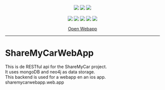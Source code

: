 <div align="center">
  <img src="https://img.shields.io/badge/typescript-%23007ACC.svg?style=for-the-badge&logo=javascript&logoColor=white"/>
  <img src="https://img.shields.io/badge/Angular-DD0031?style=for-the-badge&logo=angular&logoColor=white"/>
  <img src="https://img.shields.io/badge/Node.js-339933?style=for-the-badge&logo=nodedotjs&logoColor=white"/>
  <br/>
  <br/>
  <img src="https://img.shields.io/website?down_color=red&down_message=offline&up_color=brightgreen&up_message=online&url=https%3A%2F%2FShareMyCarWebApp.web.app"/>
  <img src="https://img.shields.io/github/workflow/status/deBasMan21/ShareMyCarWebApp/ci-cd" />
  <img src="https://img.shields.io/github/commit-activity/m/deBasMan21/ShareMyCarWebApp?color=brightgreen" />
  <img src="https://img.shields.io/github/last-commit/deBasMan21/ShareMyCarWebApp" />
  <img src="https://img.shields.io/github/languages/code-size/deBasMan21/ShareMyCarWebApp?color=brightgreen" />
  <br/>
  
  <a href="https://sharemycarwebapp.web.app/">Open Webapp<a/>


</div>
<hr/>
  
# ShareMyCarWebApp
This is de RESTful api for the ShareMyCar project. 
<br>
It uses mongoDB and neo4j as data storage.
<br>
This backend is used for a webapp en an ios app.
<br>
sharemycarwebapp.web.app
